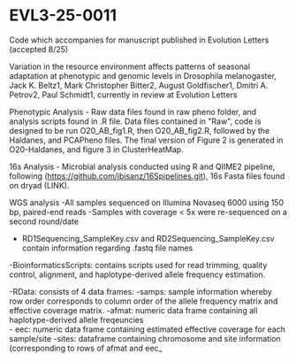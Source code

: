# EVL3-25-0011
Code which accompanies for manuscript published in Evolution Letters (accepted 8/25)

Variation in the resource environment affects patterns of seasonal adaptation at phenotypic and genomic levels in Drosophila melanogaster, Jack K. Beltz1, Mark Christopher Bitter2, August Goldfischer1, Dmitri A. Petrov2, Paul Schmidt1, currently in review at Evolution Letters

Phenotypic Analysis - Raw data files found in raw pheno folder, and analysis scripts found in .R file. 
    Data files contained in "Raw", code is designed to be run O20_AB_fig1.R, then O20_AB_fig2.R, followed by the Haldanes, and PCAPheno files. The final version of Figure 2 is generated in O20-Haldanes, and figure 3 in ClusterHeatMap.
    
16s Analysis - Microbial analysis conducted using R and QIIME2 pipeline, following (https://github.com/jbisanz/16Spipelines.git), 16s Fasta files found on dryad (LINK).

WGS analysis 
-All samples sequenced on Illumina Novaseq 6000 using 150 bp, paired-end reads
-Samples with coverage < 5x were re-sequenced on a second round/date
- RD1Sequencing_SampleKey.csv and RD2Sequencing_SampleKey.csv contain information regarding .fastq file names 


-BioinformaticsScripts: contains scripts used for read trimming, quality control, alignment, and haplotype-derived allele frequency estimation.

-RData: consists of 4 data frames:
-samps: sample information whereby row order corresponds to column order of the allele frequency matrix and effective coverage matrix.
	-afmat: numeric data frame containing all haplotype-derived allele freqeuncies	
	- eec: numeric data frame containing estimated effective coverage for each sample/site
-sites: dataframe containing chromosome and site information (corresponding to rows of afmat and eec_

